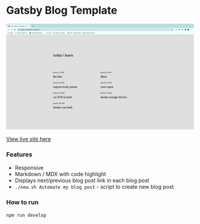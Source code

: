 
# Gatsby Blog Template
![template](blog-template.png)

[View live site here](https://gatsby-minimal-blog-starter.netlify.app)

### Features
- Responsive
- Markdown / MDX with code highlight
- Displays next/previous blog post link in each blog post
- `./new.sh Automate my blog post` - script to create new blog post

### How to run

```
npm run develop
```

